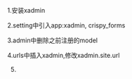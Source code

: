 1.安装xadmin

2.setting中引入app:xadmin, crispy_forms

3.admin中删除之前注册的model

4.urls中插入xadmin,修改xadmin.site.url

5.

